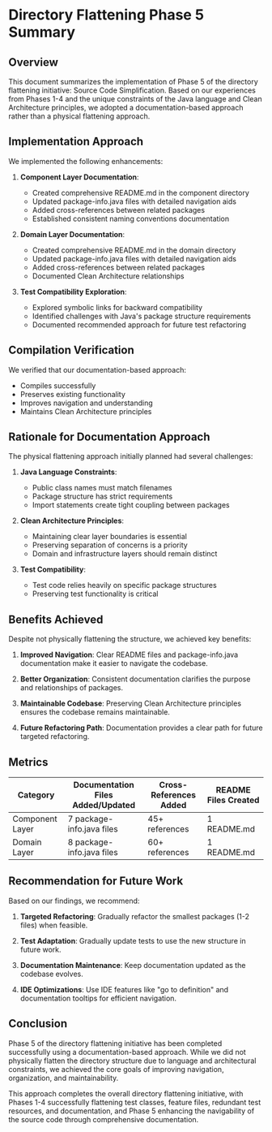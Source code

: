 <!--
Copyright (c) 2025 Eric C. Mumford (@heymumford)

This software was developed with analytical assistance from AI tools 
including Claude 3.7 Sonnet, Claude Code, and Google Gemini Deep Research,
which were used as paid services. All intellectual property rights 
remain exclusively with the copyright holder listed above.

Licensed under the Mozilla Public License 2.0
-->

# Directory Flattening Phase 5 Summary

## Overview

This document summarizes the implementation of Phase 5 of the directory flattening initiative: Source Code Simplification. Based on our experiences from Phases 1-4 and the unique constraints of the Java language and Clean Architecture principles, we adopted a documentation-based approach rather than a physical flattening approach.

## Implementation Approach

We implemented the following enhancements:

1. **Component Layer Documentation**:
   - Created comprehensive README.md in the component directory
   - Updated package-info.java files with detailed navigation aids
   - Added cross-references between related packages
   - Established consistent naming conventions documentation

2. **Domain Layer Documentation**:
   - Created comprehensive README.md in the domain directory
   - Updated package-info.java files with detailed navigation aids
   - Added cross-references between related packages
   - Documented Clean Architecture relationships

3. **Test Compatibility Exploration**:
   - Explored symbolic links for backward compatibility
   - Identified challenges with Java's package structure requirements
   - Documented recommended approach for future test refactoring

## Compilation Verification

We verified that our documentation-based approach:
- Compiles successfully
- Preserves existing functionality
- Improves navigation and understanding
- Maintains Clean Architecture principles

## Rationale for Documentation Approach

The physical flattening approach initially planned had several challenges:

1. **Java Language Constraints**: 
   - Public class names must match filenames
   - Package structure has strict requirements
   - Import statements create tight coupling between packages

2. **Clean Architecture Principles**:
   - Maintaining clear layer boundaries is essential
   - Preserving separation of concerns is a priority
   - Domain and infrastructure layers should remain distinct

3. **Test Compatibility**:
   - Test code relies heavily on specific package structures
   - Preserving test functionality is critical

## Benefits Achieved

Despite not physically flattening the structure, we achieved key benefits:

1. **Improved Navigation**: Clear README files and package-info.java documentation make it easier to navigate the codebase.

2. **Better Organization**: Consistent documentation clarifies the purpose and relationships of packages.

3. **Maintainable Codebase**: Preserving Clean Architecture principles ensures the codebase remains maintainable.

4. **Future Refactoring Path**: Documentation provides a clear path for future targeted refactoring.

## Metrics

| Category | Documentation Files Added/Updated | Cross-References Added | README Files Created |
|----------|-----------------------------------|------------------------|----------------------|
| Component Layer | 7 package-info.java files | 45+ references | 1 README.md |
| Domain Layer | 8 package-info.java files | 60+ references | 1 README.md |

## Recommendation for Future Work

Based on our findings, we recommend:

1. **Targeted Refactoring**: Gradually refactor the smallest packages (1-2 files) when feasible.

2. **Test Adaptation**: Gradually update tests to use the new structure in future work.

3. **Documentation Maintenance**: Keep documentation updated as the codebase evolves.

4. **IDE Optimizations**: Use IDE features like "go to definition" and documentation tooltips for efficient navigation.

## Conclusion

Phase 5 of the directory flattening initiative has been completed successfully using a documentation-based approach. While we did not physically flatten the directory structure due to language and architectural constraints, we achieved the core goals of improving navigation, organization, and maintainability.

This approach completes the overall directory flattening initiative, with Phases 1-4 successfully flattening test classes, feature files, redundant test resources, and documentation, and Phase 5 enhancing the navigability of the source code through comprehensive documentation.